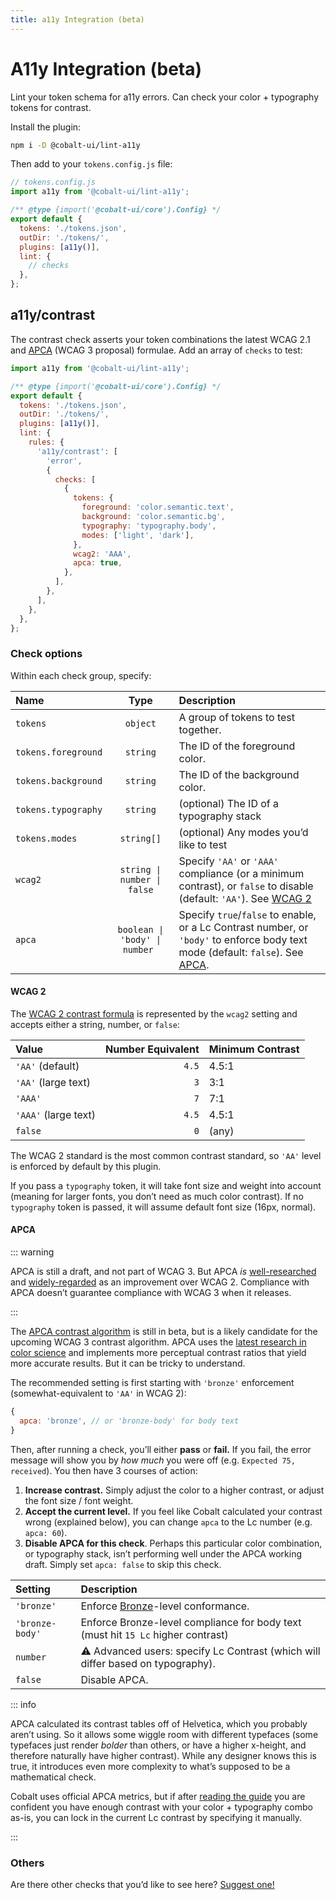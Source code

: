 ```yaml
---
title: a11y Integration (beta)
---
```


# A11y Integration (beta)

Lint your token schema for a11y errors. Can check your color + typography tokens for contrast.

Install the plugin:

```sh
npm i -D @cobalt-ui/lint-a11y
```

Then add to your `tokens.config.js` file:

```js
// tokens.config.js
import a11y from '@cobalt-ui/lint-a11y';

/** @type {import('@cobalt-ui/core').Config} */
export default {
  tokens: './tokens.json',
  outDir: './tokens/',
  plugins: [a11y()],
  lint: {
    // checks
  },
};
```

## a11y/contrast

The contrast check asserts your token combinations the latest WCAG 2.1 and [APCA](https://www.myndex.com/APCA/) (WCAG 3 proposal) formulae. Add an array of `checks` to test:

```js
import a11y from '@cobalt-ui/lint-a11y';

/** @type {import('@cobalt-ui/core').Config} */
export default {
  tokens: './tokens.json',
  outDir: './tokens/',
  plugins: [a11y()],
  lint: {
    rules: {
      'a11y/contrast': [
        'error',
        {
          checks: [
            {
              tokens: {
                foreground: 'color.semantic.text',
                background: 'color.semantic.bg',
                typography: 'typography.body',
                modes: ['light', 'dark'],
              },
              wcag2: 'AAA',
              apca: true,
            },
          ],
        },
      ],
    },
  },
};
```

### Check options

Within each check group, specify:

| Name                |              Type              | Description                                                                                                                             |
| :------------------ | :----------------------------: | :-------------------------------------------------------------------------------------------------------------------------------------- |
| `tokens`            |            `object`            | A group of tokens to test together.                                                                                                     |
| `tokens.foreground` |            `string`            | The ID of the foreground color.                                                                                                         |
| `tokens.background` |            `string`            | The ID of the background color.                                                                                                         |
| `tokens.typography` |            `string`            | (optional) The ID of a typography stack                                                                                                 |
| `tokens.modes`      |           `string[]`           | (optional) Any modes you’d like to test                                                                                                 |
| `wcag2`             |  `string \| number \| false`   | Specify `'AA'` or `'AAA'` compliance (or a minimum contrast), or `false` to disable (default: `'AA'`). See [WCAG 2](#wcag-2)            |
| `apca`              | `boolean \| 'body' \| number ` | Specify `true`/`false` to enable, or a Lc Contrast number, or `'body'` to enforce body text mode (default: `false`). See [APCA](#apca). |

#### WCAG 2

The [WCAG 2 contrast formula](https://www.w3.org/WAI/WCAG21/Understanding/contrast-minimum) is represented by the `wcag2` setting and accepts either a string, number, or `false`:

| Value                | Number Equivalent | Minimum Contrast |
| :------------------- | ----------------: | :--------------- |
| `'AA'` (default)     |             `4.5` | 4.5:1            |
| `'AA'` (large text)  |               `3` | 3:1              |
| `'AAA'`              |               `7` | 7:1              |
| `'AAA'` (large text) |             `4.5` | 4.5:1            |
| `false`              |               `0` | (any)            |

The WCAG 2 standard is the most common contrast standard, so `'AA'` level is enforced by default by this plugin.

If you pass a `typography` token, it will take font size and weight into account (meaning for larger fonts, you don’t need as much color contrast). If no `typography` token is passed, it will assume default font size (16px, normal).

#### APCA

::: warning

APCA is still a draft, and not part of WCAG 3. But APCA _is_ [well-researched](https://github.com/Myndex/SAPC-APCA?tab=readme-ov-file) and [widely-regarded](https://evilmartians.com/opensource/polychrom) as an improvement over WCAG 2. Compliance with APCA doesn’t guarantee compliance with WCAG 3 when it releases.

:::

The [APCA contrast algorithm](https://www.myndex.com/APCA/) is still in beta, but is a likely candidate for the upcoming WCAG 3 contrast algorithm. APCA uses the [latest research in color science](https://git.apcacontrast.com/documentation/WhyAPCA) and implements more perceptual contrast ratios that yield more accurate results. But it can be tricky to understand.

The recommended setting is first starting with `'bronze'` enforcement (somewhat-equivalent to `'AA'` in WCAG 2):

```js
{
  apca: 'bronze', // or 'bronze-body' for body text
}
```

Then, after running a check, you’ll either **pass** or **fail.** If you fail, the error message will show you by _how much_ you were off (e.g. `Expected 75, received`). You then have 3 courses of action:

1. **Increase contrast.** Simply adjust the color to a higher contrast, or adjust the font size / font weight.
2. **Accept the current level.** If you feel like Cobalt calculated your contrast wrong (explained below), you can change `apca` to the Lc number (e.g. `apca: 60`).
3. **Disable APCA for this check**. Perhaps this particular color combination, or typography stack, isn’t performing well under the APCA working draft. Simply set `apca: false` to skip this check.

| Setting         | Description                                                                      |
| :-------------- | :------------------------------------------------------------------------------- |
| `'bronze'`      | Enforce [Bronze](https://www.myndex.com/APCA/#Bronze)-level conformance.         |
| `'bronze-body'` | Enforce Bronze-level compliance for body text (must hit `15 Lc` higher contrast) |
| `number`        | ⚠️ Advanced users: specify Lc Contrast (which will differ based on typography).  |
| `false`         | Disable APCA.                                                                    |

::: info

APCA calculated its contrast tables off of Helvetica, which you probably aren’t using. So it allows some wiggle room with different typefaces (some typefaces just render _bolder_ than others, or have a higher x-height, and therefore naturally have higher contrast). While any designer knows this is true, it introduces even more complexity to what’s supposed to be a mathematical check.

Cobalt uses official APCA metrics, but if after [reading the guide](https://www.myndex.com/APCA/) you are confident you have enough contrast with your color + typography combo as-is, you can lock in the current Lc contrast by specifying it manually.

:::

### Others

Are there other checks that you’d like to see here? [Suggest one!](https://github.com/drwpow/cobalt-ui/issues)

